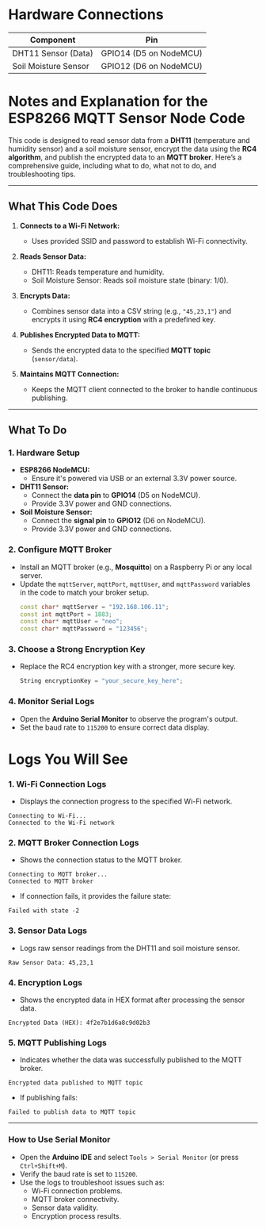 # Hardware Connections

| Component           | Pin                  |
|---------------------|----------------------|
| DHT11 Sensor (Data) | GPIO14 (D5 on NodeMCU) |
| Soil Moisture Sensor| GPIO12 (D6 on NodeMCU) |


# Notes and Explanation for the ESP8266 MQTT Sensor Node Code

This code is designed to read sensor data from a **DHT11** (temperature and humidity sensor) and a soil moisture sensor, encrypt the data using the **RC4 algorithm**, and publish the encrypted data to an **MQTT broker**. Here’s a comprehensive guide, including what to do, what not to do, and troubleshooting tips.

---

## **What This Code Does**
1. **Connects to a Wi-Fi Network:**
   - Uses provided SSID and password to establish Wi-Fi connectivity.

2. **Reads Sensor Data:**
   - DHT11: Reads temperature and humidity.
   - Soil Moisture Sensor: Reads soil moisture state (binary: 1/0).

3. **Encrypts Data:**
   - Combines sensor data into a CSV string (e.g., `"45,23,1"`) and encrypts it using **RC4 encryption** with a predefined key.

4. **Publishes Encrypted Data to MQTT:**
   - Sends the encrypted data to the specified **MQTT topic** (`sensor/data`).

5. **Maintains MQTT Connection:**
   - Keeps the MQTT client connected to the broker to handle continuous publishing.

---

## **What To Do**

### **1. Hardware Setup**
- **ESP8266 NodeMCU:**
  - Ensure it's powered via USB or an external 3.3V power source.
- **DHT11 Sensor:**
  - Connect the **data pin** to **GPIO14** (D5 on NodeMCU).
  - Provide 3.3V power and GND connections.
- **Soil Moisture Sensor:**
  - Connect the **signal pin** to **GPIO12** (D6 on NodeMCU).
  - Provide 3.3V power and GND connections.

### **2. Configure MQTT Broker**
- Install an MQTT broker (e.g., **Mosquitto**) on a Raspberry Pi or any local server.
- Update the `mqttServer`, `mqttPort`, `mqttUser`, and `mqttPassword` variables in the code to match your broker setup.
  ```cpp
  const char* mqttServer = "192.168.106.11";
  const int mqttPort = 1883;
  const char* mqttUser = "neo";
  const char* mqttPassword = "123456";
  
### **3. Choose a Strong Encryption Key**
- Replace the RC4 encryption key with a stronger, more secure key.
    ```cpp
    String encryptionKey = "your_secure_key_here";
### **4. Monitor Serial Logs**
- Open the **Arduino Serial Monitor** to observe the program's output.
- Set the baud rate to `115200` to ensure correct data display.


# Logs You Will See

### **1. Wi-Fi Connection Logs**
- Displays the connection progress to the specified Wi-Fi network.
```plaintext
Connecting to Wi-Fi...
Connected to the Wi-Fi network
```

### **2. MQTT Broker Connection Logs**
- Shows the connection status to the MQTT broker.
```plaintext
Connecting to MQTT broker...
Connected to MQTT broker
```
- If connection fails, it provides the failure state:
```plaintext
Failed with state -2
```

### **3. Sensor Data Logs**
- Logs raw sensor readings from the DHT11 and soil moisture sensor.
```plaintext
Raw Sensor Data: 45,23,1
```

### **4. Encryption Logs**
- Shows the encrypted data in HEX format after processing the sensor data.
```plaintext
Encrypted Data (HEX): 4f2e7b1d6a8c9d02b3
```

### **5. MQTT Publishing Logs**
- Indicates whether the data was successfully published to the MQTT broker.
```plaintext
Encrypted data published to MQTT topic
```
- If publishing fails:
```plaintext
Failed to publish data to MQTT topic
```

---

### **How to Use Serial Monitor**
- Open the **Arduino IDE** and select `Tools > Serial Monitor` (or press `Ctrl+Shift+M`).
- Verify the baud rate is set to `115200`.
- Use the logs to troubleshoot issues such as:
  - Wi-Fi connection problems.
  - MQTT broker connectivity.
  - Sensor data validity.
  - Encryption process results.
